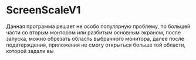 # ScreenScaleV1

Данная программа решает не особо популярную проблему, по большей части со вторым монтором или разбитым основным экраном, после запуска, можно обрезать область выбранного монитора, далее после подвтерждения, приложения не смогу открыться больше той области, которой задали вы
